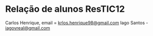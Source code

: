 # Relação de alunos ResTIC12

Carlos Henrique, email = krlos.henrique98@gmail.com
Iago Santos - iagovreal@gmail.com 